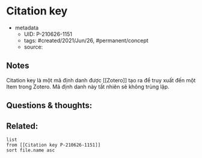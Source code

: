 # Citation key

- metadata
	- UID: P-210626-1151
	- tags: #created/2021/Jun/26, #permanent/concept 
	- source: 

## Notes
Citation key là một mã định danh được [[Zotero]] tạo ra để truy xuất đến một Item trong Zotero. Mã định danh này tất nhiên sẽ không trùng lặp.

## Questions & thoughts:


## Related:
```dataview
list
from [[Citation key P-210626-1151]]
sort file.name asc
```